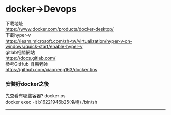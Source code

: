 # docker->Devops
下載地址  
https://www.docker.com/products/docker-desktop/  
下載hyper-v  
https://learn.microsoft.com/zh-tw/virtualization/hyper-v-on-windows/quick-start/enable-hyper-v  
gitlab相關網站  
https://docs.gitlab.com/  
參考GitHub 肖鵬老師  
https://github.com/xiaopeng163/docker.tips
### 安裝好docker之後  
先查看有哪些容器? docker ps   
docker exec -it b16221946b25(名稱) /bin/sh  
- - -
